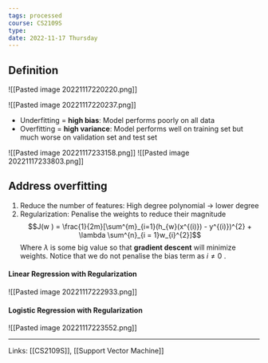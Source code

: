 ```yaml
---
tags: processed
course: CS2109S
type:
date: 2022-11-17 Thursday
---
```


## Definition

![[Pasted image 20221117220220.png]]

![[Pasted image 20221117220237.png]]

- Underfitting = **high bias**: Model performs poorly on all data 
- Overfitting = **high variance**: Model performs well on training set but much worse on validation set and test set

![[Pasted image 20221117233158.png]]
![[Pasted image 20221117233803.png]]
## Address overfitting

1. Reduce the number of features: High degree polynomial → lower degree
2. Regularization: Penalise the weights to reduce their magnitude$$J(w ) = \frac{1}{2m}[\sum^{m}_{i=1}(h_{w}(x^{(i)}) - y^{(i)})^{2} + \lambda \sum^{n}_{i = 1}w_{i}^{2}]$$
Where $\lambda$ is some big value so that **gradient descent** will minimize weights. Notice that we do not penalise the bias term as $i\neq0$ .

#### Linear Regression with Regularization

![[Pasted image 20221117222933.png]]

#### Logistic Regression with Regularization

![[Pasted image 20221117223552.png]]






---
Links: [[CS2109S]], [[Support Vector Machine]]

